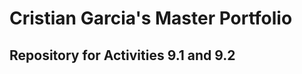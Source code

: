 # Cristian Garcia's Master Portfolio

## Repository for Activities 9.1 and 9.2
<a href="https://github.com/CristianGarcia2636/PCDE-Activity-9.1.git">

